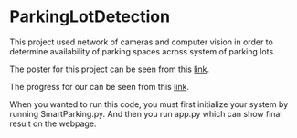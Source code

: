 # ParkingLotDetection

This project used network of cameras and computer vision in order to determine availability of parking spaces across system of parking lots.

The poster for this project can be seen from this [link](https://docs.google.com/presentation/d/1yYbIFn2G3bV2_fa-43-3-19Iob1JFqr1gMfnYJu8dc0/edit?usp=sharing).

The progress for our can be seen from this [link](https://winlab2017.wixsite.com/parking).

When you wanted to run this code, you must first initialize your system by running SmartParking.py. And then you run app.py which can show final result on the webpage.
